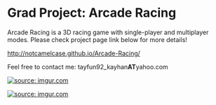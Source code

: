 # Grad Project: Arcade Racing
Arcade Racing is a 3D racing game with single-player and multiplayer modes. Please check project page link below for more details!

http://notcamelcase.github.io/Arcade-Racing/

Feel free to contact me: tayfun92_kayhan<b>AT</b>yahoo.com

<a href="http://imgur.com/e1B0Jjo"><img src="http://i.imgur.com/e1B0Jjo.jpg" title="source: imgur.com" /></a>

<a href="http://imgur.com/QwJ4KxQ"><img src="http://i.imgur.com/QwJ4KxQ.png" title="source: imgur.com" /></a>
